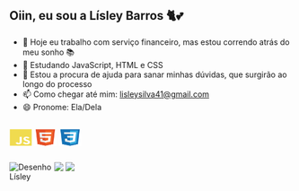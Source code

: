## Oiin, eu sou a Lísley Barros 🐈💕

- 🔭 Hoje eu trabalho com serviço financeiro, mas estou correndo atrás do meu sonho 📚
- 🌱 Estudando JavaScript, HTML e CSS
- 🤔 Estou a procura de ajuda para sanar minhas dúvidas, que surgirão ao longo do processo
- 📫 Como chegar até mim: lisleysilva41@gmail.com
- 😄 Pronome: Ela/Dela

<div style="display: inline_block"><br>
    <img align="center" alt="JS" height="30" width="40" src="https://raw.githubusercontent.com/devicons/devicon/master/icons/javascript/javascript-plain.svg">
  <img align="center" alt="HTML" height="30" width="40" src="https://raw.githubusercontent.com/devicons/devicon/master/icons/html5/html5-original.svg">
   <img align="center" alt="CSS" height="30" width="40" src="https://raw.githubusercontent.com/devicons/devicon/master/icons/css3/css3-original.svg">
  
  ##
  
  <img align="left" alt="Desenho Lísley" heigth="60" width="80" src="https://i.imgflip.com/7nd7gt.gif">
          
</div>

  ##
 
<div> 
  <a href="https://www.instagram.com/lisleybarros/" target="_blank"><img src="https://img.shields.io/badge/-Instagram-%23E4405F?style=for-the-badge&logo=instagram&logoColor=white" target="_blank"></a>
  <a href="https://www.linkedin.com/in/lisleybarros/" target="_blank"><img src="https://img.shields.io/badge/-LinkedIn-%230077B5?style=for-the-badge&logo=linkedin&logoColor=white" target="_blank"></a> 
  
</div>
